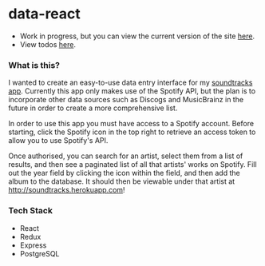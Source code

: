 # data-react
- Work in progress, but you can view the current version of the site [here](https://soundtracks-data.herokuapp.com/).
- View todos [here](https://github.com/JWLD/data-react/issues?utf8=%E2%9C%93&q=is%3Aissue+is%3Aopen+label%3Atodo).

### What is this?
I wanted to create an easy-to-use data entry interface for my [soundtracks app](https://github.com/JWLD/soundtracks-react). Currently this app only makes use of the Spotify API, but the plan is to incorporate other data sources such as Discogs and MusicBrainz in the future in order to create a more comprehensive list.

In order to use this app you must have access to a Spotify account. Before starting, click the Spotify icon in the top right to retrieve an access token to allow you to use Spotify's API.

Once authorised, you can search for an artist, select them from a list of results, and then see a paginated list of all that artists' works on Spotify. Fill out the year field by clicking the icon within the field, and then add the album to the database. It should then be viewable under that artist at http://soundtracks.herokuapp.com!

### Tech Stack
- React
- Redux
- Express
- PostgreSQL
